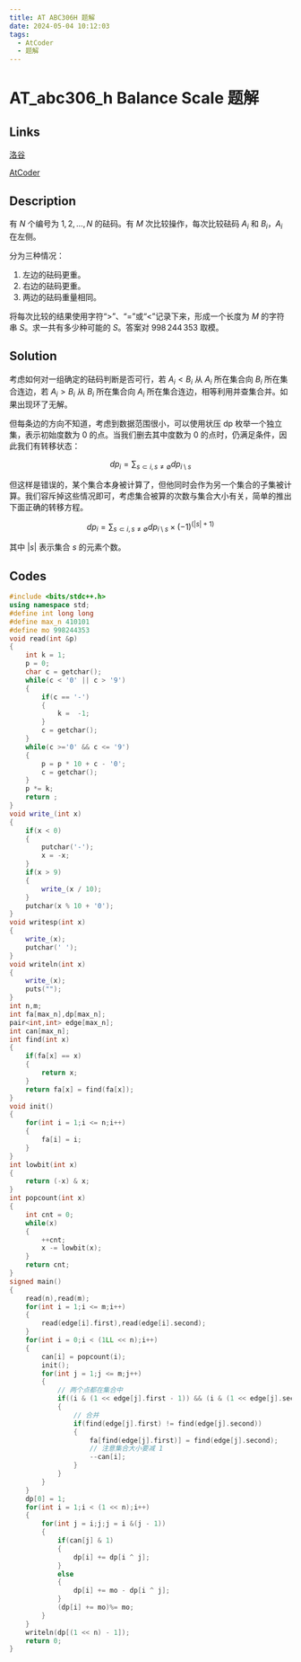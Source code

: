 ```yaml
---
title: AT ABC306H 题解
date: 2024-05-04 10:12:03
tags:
  - AtCoder
  - 题解
---
```

<!---->
<!--more-->

# AT_abc306_h Balance Scale 题解

## Links

[洛谷](https://www.luogu.com.cn/problem/AT_abc306_h)

[AtCoder](https://atcoder.jp/contests/abc306/tasks/abc306_h)

## Description

有 $N$ 个编号为 $1,2,\dots,N$ 的砝码。有 $M$ 次比较操作，每次比较砝码 $A_{i}$ 和 $B_{i}$，$A_{i}$ 在左侧。

分为三种情况：
1. 左边的砝码更重。
2. 右边的砝码更重。
3. 两边的砝码重量相同。

将每次比较的结果使用字符“>”、“=”或“<”记录下来，形成一个长度为 $M$ 的字符串 $S$。求一共有多少种可能的 $S$。答案对 $998\,244\,353$ 取模。

## Solution

考虑如何对一组确定的砝码判断是否可行，若 $A_{i} < B_{i}$ 从 $A_{i}$ 所在集合向 $B_{i}$ 所在集合连边，若 $A_{i} > B_{i}$ 从 $B_{i}$ 所在集合向 $A_{i}$ 所在集合连边，相等利用并查集合并。如果出现环了无解。

但每条边的方向不知道，考虑到数据范围很小，可以使用状压 dp 枚举一个独立集，表示初始度数为 $0$ 的点。当我们删去其中度数为 $0$ 的点时，仍满足条件，因此我们有转移状态：

$$dp_{i} = \sum_{s \subset i,s \neq \emptyset} dp_{i \setminus s}$$

但这样是错误的，某个集合本身被计算了，但他同时会作为另一个集合的子集被计算。我们容斥掉这些情况即可，考虑集合被算的次数与集合大小有关，简单的推出下面正确的转移方程。

$$dp_{i} = \sum_{s \subset i,s \neq \emptyset} dp_{i \setminus s} \times {(-1)^{ \left ( \left |s \right |+1 \right )}}$$

其中 $\left |s \right |$ 表示集合 $s$ 的元素个数。

## Codes

```cpp
#include <bits/stdc++.h>
using namespace std;
#define int long long 
#define max_n 410101
#define mo 998244353
void read(int &p)
{
    int k = 1;
    p = 0;
    char c = getchar();
    while(c < '0' || c > '9')
    {
        if(c == '-')
        {
            k =  -1;
        }
        c = getchar();
    }
    while(c >='0' && c <= '9')
    {
        p = p * 10 + c - '0';
        c = getchar();
    }
    p *= k;
    return ;
}
void write_(int x)
{
    if(x < 0)
    {
        putchar('-');
        x = -x;
    }
    if(x > 9)
    {
        write_(x / 10);
    }
    putchar(x % 10 + '0');
}
void writesp(int x)
{
    write_(x);
    putchar(' ');
}
void writeln(int x)
{
    write_(x);
    puts("");
}
int n,m;
int fa[max_n],dp[max_n];
pair<int,int> edge[max_n];
int can[max_n];
int find(int x)
{
    if(fa[x] == x)
    {
        return x;
    }
    return fa[x] = find(fa[x]);
}
void init()
{
    for(int i = 1;i <= n;i++)
    {
        fa[i] = i;
    }
}
int lowbit(int x)
{
    return (-x) & x;
}
int popcount(int x)
{
    int cnt = 0;
    while(x)
    {
        ++cnt;
        x -= lowbit(x);
    }
    return cnt;
}
signed main()
{
    read(n),read(m);
    for(int i = 1;i <= m;i++)
    {
        read(edge[i].first),read(edge[i].second);
    }
    for(int i = 0;i < (1LL << n);i++)
    {
        can[i] = popcount(i);
        init();
        for(int j = 1;j <= m;j++)
        {
            // 两个点都在集合中
            if((i & (1 << edge[j].first - 1)) && (i & (1 << edge[j].second - 1)))
            {
                // 合并
                if(find(edge[j].first) != find(edge[j].second))
                {
                    fa[find(edge[j].first)] = find(edge[j].second);
                    // 注意集合大小要减 1
                    --can[i];
                }
            }
        }
    }
    dp[0] = 1;
    for(int i = 1;i < (1 << n);i++)
    {
        for(int j = i;j;j = i &(j - 1))
        {
            if(can[j] & 1)
            {
                dp[i] += dp[i ^ j];
            }
            else
            {
                dp[i] += mo - dp[i ^ j];
            }
            (dp[i] += mo)%= mo;
        }
    }
    writeln(dp[(1 << n) - 1]);
    return 0;
}
```